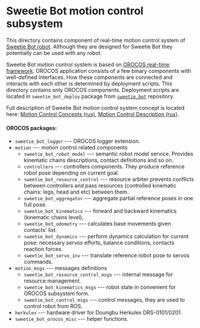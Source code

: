 Sweetie Bot motion control subsystem
====================================

This directory contains component of real-time motion control system of [Sweetie Bot robot](http://sweetie.bot).
Although they are  designed for Sweetie Bot they potentially can be used with any robot. 

Sweetie Bot motion control system is based on [OROCOS real-time framework](http://orocos.org).  OROCOS application consists of a few binary components with well-defined interfaces. 
How these components are connected and interacts with each other is determined by deployment scripts.
This directory contains only OROCOS components.  Deployment scripts are located in `sweetie_bot_deploy` package from [`sweetie_bot`](https://gitlab.com/sweetie-bot/sweetie_bot) repository.

Full description of Sweetie Bot motion control system  concept is located here: [Motion Control Concepts (rus)](https://gitlab.com/sweetie-bot/sweetie_doc/wikis/architecture), [Motion Control Description (rus)](https://gitlab.com/sweetie-bot/sweetie_doc/wikis/motion-control).

#### OROCOS packages:

* `sweetie_bot_logger` --- OROCOS logger extension.
* `motion` --- motion control related components
    * `sweetie_bot_robot_model` --- semantic robot model service. Provides kinematic chains descriptions, contact definitions and so on.
    * `controllers` --- controllers components. They produce reference robot pose depending on current goal. 
    * `sweetie_bot_resource_control` --- resource arbiter prevents conflicts between controllers and pass resources (controlled kinematic chains: legs, head and etc) between them.
    * `sweetie_bot_aggregator` --- aggregate partial reference poses in one full pose.
    * `sweetie_bot_kinematics` --- forward and backward kinematics (kinematic chains level), 
    * `sweetie_bot_odometry` --- calculates base movements given contacts' list.
    * `sweetie_bot_dynamics` --- perform dynamics calculation for current pose: necessary servos efforts, balance conditions, contacts reaction forces.
    * `sweetie_bot_servo_inv` --- translate reference robot pose to servos commands.
* `motion_msgs` --- messages definitions
    * `sweetie_bot_resource_control_msgs` --- internal message for resource management.
    * `sweetie_bot_kinematics_msgs` ---  robot state in convenient for OROCOS subsystem form.
    * `sweetie_bot_control_msgs` ---  control messages, they are used to  control robot from ROS.
* `herkulex` --- hardware driver for Doungbu Herkulex DRS-0101/0201. 
* `sweetie_bot_orocos_misc` --- helper functions.

